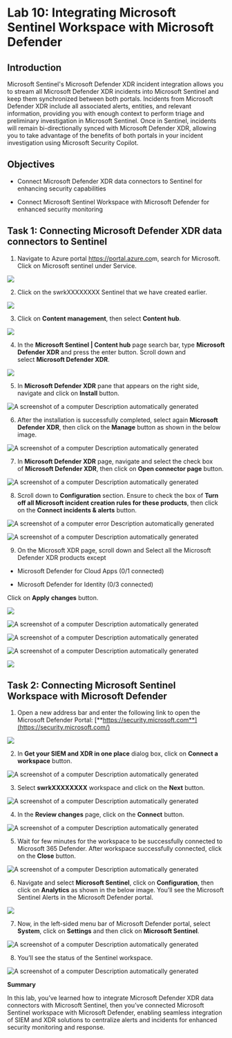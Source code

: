 # Lab 10: Integrating Microsoft Sentinel Workspace with Microsoft Defender

## Introduction

Microsoft Sentinel's Microsoft Defender XDR incident integration allows
you to stream all Microsoft Defender XDR incidents into Microsoft
Sentinel and keep them synchronized between both portals. Incidents from
Microsoft Defender XDR include all associated alerts, entities, and
relevant information, providing you with enough context to perform
triage and preliminary investigation in Microsoft Sentinel. Once in
Sentinel, incidents will remain bi-directionally synced with Microsoft
Defender XDR, allowing you to take advantage of the benefits of both
portals in your incident investigation using Microsoft Security Copilot.

## Objectives

- Connect Microsoft Defender XDR data connectors to Sentinel for
  enhancing security capabilities

- Connect Microsoft Sentinel Workspace with Microsoft Defender for
  enhanced security monitoring

## Task 1: Connecting Microsoft Defender XDR data connectors to Sentinel 

1.  Navigate to Azure portal <https://portal.azure.co>m, search for
    Microsoft. Click on Microsoft sentinel under Service.

![](./media/image1.png)

2.  Click on the swrkXXXXXXXX Sentinel that we have created earlier.

![](./media/image2.png)

3.  Click on **Content management**, then select **Content hub**.

![](./media/image3.png)

4.  In the **Microsoft Sentinel | Content hub** page search bar,
    type **Microsoft Defender XDR** and press the enter button. Scroll
    down and select **Microsoft Defender XDR**.

![](./media/image4.png)

5.  In **Microsoft Defender XDR** pane that appears on the right side,
    navigate and click on **Install** button.

![A screenshot of a computer Description automatically
generated](./media/image5.png)

6.  After the installation is successfully completed, select
    again **Microsoft Defender XDR**, then click on
    the **Manage** button as shown in the below image.

![A screenshot of a computer Description automatically
generated](./media/image6.png)

7. In **Microsoft Defender XDR** page, navigate and select the check
    box of **Microsoft Defender XDR**, then click on **Open connector
    page** button.

![A screenshot of a computer Description automatically
generated](./media/image7.png)

8. Scroll down to **Configuration** section. Ensure to check the box
    of **Turn off all Microsoft incident creation rules for these
    products**, then click on the **Connect incidents & alerts** button.

![A screenshot of a computer error Description automatically
generated](./media/image8.png)

![A screenshot of a computer Description automatically
generated](./media/image9.png)

9. On the Microsoft XDR page, scroll down and Select all the Microsoft
    Defender XDR products except

- Microsoft Defender for Cloud Apps (0/1 connected)​

- Microsoft Defender for Identity (0/3 connected)​

Click on **Apply** **changes** button.

![](./media/image10.png)

![A screenshot of a computer Description automatically
generated](./media/image11.png)

![A screenshot of a computer Description automatically
generated](./media/image12.png)

![A screenshot of a computer Description automatically
generated](./media/image13.png)

![](./media/image14.png)

## Task 2: Connecting Microsoft Sentinel Workspace with Microsoft Defender

1.  Open a new address bar and enter the following link to open the
    Microsoft Defender
    Portal: [**https://security.microsoft.com**](https://security.microsoft.com/)

![](./media/image15.png)

2.  In **Get your SIEM and XDR in one place** dialog box, click
    on **Connect a workspace** button.

![A screenshot of a computer Description automatically
generated](./media/image16.png)

3.  Select **swrkXXXXXXXX** workspace and click on the **Next** button.

![A screenshot of a computer Description automatically
generated](./media/image17.png)

4.  In the **Review changes** page, click on the **Connect** button.

![A screenshot of a computer Description automatically
generated](./media/image18.png)

5.  Wait for few minutes for the workspace to be successfully connected
    to Microsoft 365 Defender. After workspace successfully connected,
    click on the **Close** button.

![A screenshot of a computer Description automatically
generated](./media/image19.png)

6. Navigate and select **Microsoft Sentinel**, click on
    **Configuration**, then click on **Analytics** as shown in the below
    image. You’ll see the Microsoft Sentinel Alerts in the Microsoft
    Defender portal.

![](./media/image20.png)

7. Now, in the left-sided menu bar of Microsoft Defender portal, select
    **System**, click on **Settings** and then click on **Microsoft
    Sentinel**.

![A screenshot of a computer Description automatically
generated](./media/image21.png)

8. You’ll see the status of the Sentinel workspace.

![A screenshot of a computer Description automatically
generated](./media/image22.png)

**Summary**

In this lab, you’ve learned how to integrate Microsoft Defender XDR data
connectors with Microsoft Sentinel, then you’ve connected Microsoft
Sentinel workspace with Microsoft Defender, enabling seamless
integration of SIEM and XDR solutions to centralize alerts and incidents
for enhanced security monitoring and response.
